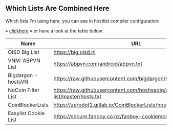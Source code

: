 ## Which Lists Are Combined Here

Which lists I'm using here, you can see in hostlist compiler configuration:

» [clickhere](hostlist-compiler-config.json) « or have a look at the table below.

| Name                 | URL                                                                                |
| -------------------- | ---------------------------------------------------------------------------------- |
| OISD Big List        | https://big.oisd.nl                                                              |
| VNM: ABPVN List      | https://abpvn.com/android/abpvn.txt                                              |
| Bigdargon - hostsVN  | https://raw.githubusercontent.com/bigdargon/hostsVN/master/hosts                 |
| NoCoin Filter List   | https://raw.githubusercontent.com/hoshsadiq/adblock-nocoin-list/master/hosts.txt |
| CoinBlockerLists     | https://zerodot1.gitlab.io/CoinBlockerLists/hosts_browser                        |
| Easylist Cookie List | https://secure.fanboy.co.nz/fanboy-cookiemonster.txt                             |

